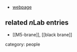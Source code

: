 

* [webpage](http://bilimakademisi.org/bilim-akademisi/kurucu-kisa-ozgecmisleri/prof-dr-rahmi-guven/)

## related $n$Lab entries

* [[M5-brane]], [[black brane]]

category: people